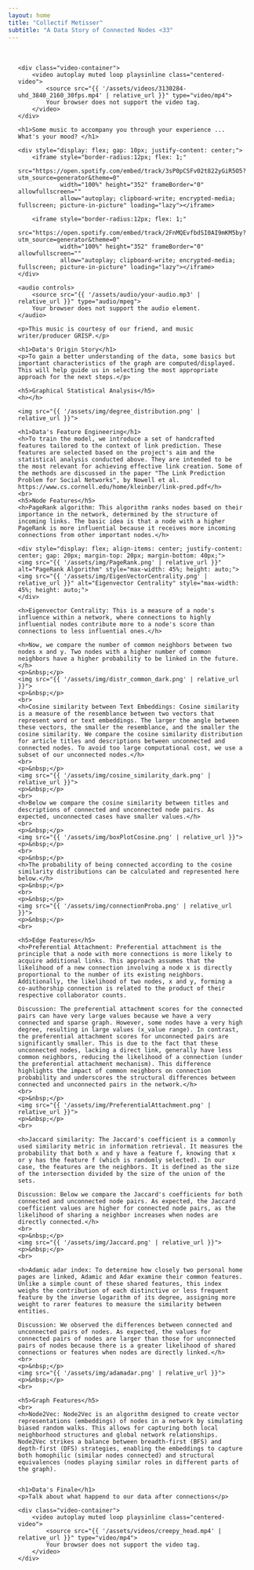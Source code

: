 ```yaml
---
layout: home
title: "Collectif Metisser"
subtitle: "A Data Story of Connected Nodes <33"
---
```


<div class="main-content">

    <div class="video-container">
        <video autoplay muted loop playsinline class="centered-video">
            <source src="{{ '/assets/videos/3130284-uhd_3840_2160_30fps.mp4' | relative_url }}" type="video/mp4">
            Your browser does not support the video tag.
        </video>
    </div>

    <h1>Some music to accompany you through your experience ... What's your mood? </h1>

    <div style="display: flex; gap: 10px; justify-content: center;">
        <iframe style="border-radius:12px; flex: 1;" 
                src="https://open.spotify.com/embed/track/3sP0pCSFv02t822yGiR5O5?utm_source=generator&theme=0" 
                width="100%" height="352" frameBorder="0" allowfullscreen="" 
                allow="autoplay; clipboard-write; encrypted-media; fullscreen; picture-in-picture" loading="lazy"></iframe>

        <iframe style="border-radius:12px; flex: 1;" 
                src="https://open.spotify.com/embed/track/2FnMQEvfbdSI0AI9mKM5by?utm_source=generator&theme=0" 
                width="100%" height="352" frameBorder="0" allowfullscreen="" 
                allow="autoplay; clipboard-write; encrypted-media; fullscreen; picture-in-picture" loading="lazy"></iframe>
    </div>

    <audio controls>
        <source src="{{ '/assets/audio/your-audio.mp3' | relative_url }}" type="audio/mpeg">
        Your browser does not support the audio element.
    </audio>

    <p>This music is courtesy of our friend, and music writer/producer GRISP.</p>

    <h1>Data's Origin Story</h1>
    <p>To gain a better understanding of the data, some basics but important characteristics of the graph are computed/displayed. This will help guide us in selecting the most appropriate approach for the next steps.</p>

    <h5>Graphical Statistical Analysis</h5>
    <h></h>

    <img src="{{ '/assets/img/degree_distribution.png' | relative_url }}">
    
    <h1>Data's Feature Engineering</h1>
    <h>To train the model, we introduce a set of handcrafted features tailored to the context of link prediction. These features are selected based on the project's aim and the statistical analysis conducted above. They are intended to be the most relevant for achieving effective link creation. Some of the methods are discussed in the paper "The Link Prediction Problem for Social Networks", by Nowell et al. https://www.cs.cornell.edu/home/kleinber/link-pred.pdf</h>
    <br>
    <h5>Node Features</h5>
    <h>PageRank algorithm: This algorithm ranks nodes based on their importance in the network, determined by the structure of incoming links. The basic idea is that a node with a higher PageRank is more influential because it receives more incoming connections from other important nodes.</h>

    <div style="display: flex; align-items: center; justify-content: center; gap: 20px; margin-top: 20px; margin-bottom: 40px;">
    <img src="{{ '/assets/img/PageRank.png' | relative_url }}" alt="PageRank Algorithm" style="max-width: 45%; height: auto;">
    <img src="{{ '/assets/img/EigenVectorCentrality.png' | relative_url }}" alt="Eigenvector Centrality" style="max-width: 45%; height: auto;">
    </div>

    <h>Eigenvector Centrality: This is a measure of a node's influence within a network, where connections to highly influential nodes contribute more to a node's score than connections to less influential ones.</h>

    <h>Now, we compare the number of common neighbors between two nodes x and y. Two nodes with a higher number of common neighbors have a higher probability to be linked in the future.</h>
    <p>&nbsp;</p>
    <img src="{{ '/assets/img/distr_common_dark.png' | relative_url }}">
    <p>&nbsp;</p>
    <br>
    <h>Cosine similarity between Text Embeddings: Cosine similarity is a measure of the resemblance between two vectors that represent word or text embeddings. The larger the angle between these vectors, the smaller the resemblance, and the smaller the cosine similarity. We compare the cosine similarity distribution for article titles and descriptions between unconnected and connected nodes. To avoid too large computational cost, we use a subset of our unconnected nodes.</h>
    <br>
    <p>&nbsp;</p>
    <img src="{{ '/assets/img/cosine_similarity_dark.png' | relative_url }}">
    <p>&nbsp;</p>
    <br>
    <h>Below we compare the cosine similarity between titles and descriptions of connected and unconnected node pairs. As expected, unconnected cases have smaller values.</h>
    <br>
    <p>&nbsp;</p>
    <img src="{{ '/assets/img/boxPlotCosine.png' | relative_url }}">
    <p>&nbsp;</p>
    <br>
    <p>&nbsp;</p>
    <h>The probability of being connected according to the cosine similarity distributions can be calculated and represented here below.</h>
    <p>&nbsp;</p>
    <br>
    <p>&nbsp;</p>
    <img src="{{ '/assets/img/connectionProba.png' | relative_url }}">
    <p>&nbsp;</p>
    <br>

    <h5>Edge Features</h5>
    <h>Preferential Attachment: Preferential attachment is the principle that a node with more connections is more likely to acquire additional links. This approach assumes that the likelihood of a new connection involving a node x is directly proportional to the number of its existing neighbors. Additionally, the likelihood of two nodes, x and y, forming a co-authorship connection is related to the product of their respective collaborator counts.

    Discussion: The preferential attachment scores for the connected pairs can have very large values because we have a very connected and sparse graph. However, some nodes have a very high degree, resulting in large values (x_value range). In contrast, the preferential attachment scores for unconnected pairs are significantly smaller. This is due to the fact that these unconnected nodes, lacking a direct link, generally have less common neighbors, reducing the likelihood of a connection (under the preferential attachment mechanism). This difference highlights the impact of common neighbors on connection probability and underscores the structural differences between connected and unconnected pairs in the network.</h>
    <br>
    <p>&nbsp;</p>
    <img src="{{ '/assets/img/PreferentialAttachment.png' | relative_url }}">
    <p>&nbsp;</p>
    <br>

    <h>Jaccard similarity: The Jaccard's coefficient is a commonly used similarity metric in information retrieval. It measures the probability that both x and y have a feature f, knowing that x or y has the feature f (which is randomly selected). In our case, the features are the neighbors. It is defined as the size of the intersection divided by the size of the union of the sets.

    Discussion: Below we compare the Jaccard's coefficients for both connected and unconnected node pairs. As expected, the Jaccard coefficient values are higher for connected node pairs, as the likelihood of sharing a neighbor increases when nodes are directly connected.</h>
    <br>
    <p>&nbsp;</p>
    <img src="{{ '/assets/img/Jaccard.png' | relative_url }}">
    <p>&nbsp;</p>
    <br>

    <h>Adamic adar index: To determine how closely two personal home pages are linked, Adamic and Adar examine their common features. Unlike a simple count of these shared features, this index weighs the contribution of each distinctive or less frequent feature by the inverse logarithm of its degree, assigning more weight to rarer features to measure the similarity between entities.

    Discussion: We observed the differences between connected and unconnected pairs of nodes. As expected, the values for connected pairs of nodes are larger than those for unconnected pairs of nodes because there is a greater likelihood of shared connections or features when nodes are directly linked.</h>
    <br>
    <p>&nbsp;</p>
    <img src="{{ '/assets/img/adamadar.png' | relative_url }}">
    <p>&nbsp;</p>
    <br>

    <h5>Graph Features</h5>
    <br>
    <h>Node2Vec: Node2Vec is an algorithm designed to create vector representations (embeddings) of nodes in a network by simulating biased random walks. This allows for capturing both local neighborhood structures and global network relationships. Node2Vec strikes a balance between breadth-first (BFS) and depth-first (DFS) strategies, enabling the embeddings to capture both homophilic (similar nodes connected) and structural equivalences (nodes playing similar roles in different parts of the graph).


    <h1>Data's Finale</h1>
    <p>Talk about what happend to our data after connections</p>

    <div class="video-container">
        <video autoplay muted loop playsinline class="centered-video">
            <source src="{{ '/assets/videos/creepy_head.mp4' | relative_url }}" type="video/mp4">
            Your browser does not support the video tag.
        </video>
    </div>

</div>

<style>
  /* Center the video container */
  .video-container {
    display: flex;
    justify-content: center;
    align-items: center;
    margin-bottom: 30px;  /* Add space between video and content */
    padding: 0 20px; /* Add some horizontal padding */
  }

  /* Make the video larger and higher */
  .centered-video {
    width: 100%;      /* Make video take full width of the container */
    height: 80vh;     /* Set the height to 80% of the viewport height (you can adjust this) */
    object-fit: cover; /* Ensures video covers the space without stretching */
  }

  /* Increase the content's margin for more spacing on the page */
  .main-content {
    margin: 0 auto;    /* Center content */
    max-width: 1200px;  /* You can adjust this width to make the content wider */
    padding: 20px;      /* Add some padding for spacing around the content */
  }
</style>
